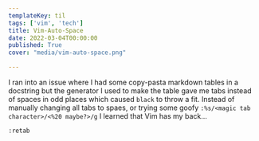 ```yaml
---
templateKey: til
tags: ['vim', 'tech']
title: Vim-Auto-Space
date: 2022-03-04T00:00:00
published: True
cover: "media/vim-auto-space.png"

---
```


I ran into an issue where I had some copy-pasta markdown tables in a docstring but the generator I used to make the table gave me tabs instead of spaces in odd places which caused `black` to throw a fit.
Instead of manually changing all tabs to spaes, or trying some goofy `:%s/<magic tab character>/<%20 maybe?>/g` I learned that Vim has my back...

```
:retab
```
